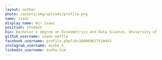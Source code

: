 ```yaml
---
layout: author
photo: /assets/img/uploads/profile.png
name: isaac
display_name: Hi! isaac
position: Student
bio: Bachelor's degree on Econometrics and Data Science, University of Amsterdam
github_username: isaac-waffle
facebook_username: profile.php?id=100009637518463
instagram_username: eunho_k_
linkedin_username: eunho-kim
---
```

